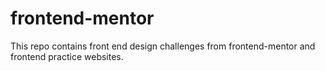 # frontend-mentor
This repo contains front end design challenges from frontend-mentor and frontend practice websites.
